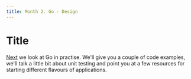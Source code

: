 ```yaml
---
title: Month 2. Go - Design
---
```


# Title

[Next](./in-practise.md) we look at Go in practise. We'll give you a couple of code examples, we'll talk a little bit about unit testing and point you at a few resources for starting different flavours of applications.